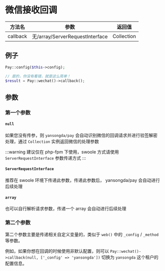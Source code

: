 # 微信接收回调

|   方法名    |               参数               |    返回值     |
|:--------:|:------------------------------:|:----------:|
| callback | 无/array/ServerRequestInterface | Collection |

## 例子

```php
Pay::config($this->config);

// 是的，你没有看错，就是这么简单！
$result = Pay::wechat()->callback();
```

## 参数

### 第一个参数

#### `null`

如果您没有传参，则 `yansongda/pay` 会自动识别微信的回调请求并进行验签解密处理，通过 `Collection` 实例返回微信的处理参数

:::warning
建议仅在 php-fpm 下使用，swoole 方式请使用 `ServerRequestInterface` 参数传递方式
:::

#### `ServerRequestInterface`

推荐在 swoole 环境下传递此参数，传递此参数后， yansongda/pay 会自动进行后续处理

#### `array`

也可以自行解析请求参数，传递一个 array 会自动进行后续处理

### 第二个参数

第二个参数主要是传递相关自定义变量的，类似于 `web()` 中的 `_config` / `_method` 等参数。

例如，如果你想在回调的时候使用非默认配置，则可以 `Pay::wechat()->callback(null, ['_config' => 'yansongda'])` 切换为 `yansongda` 这个租户的配置信息。
